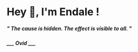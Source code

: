 <h1 title="head"> Hey 👋, I'm Endale !</h1>

**<h5><i>" The cause is hidden. The effect is visible to all. "</i></h5>**

*<b>___ Ovid ___</b>*

